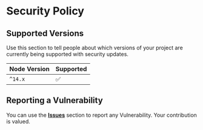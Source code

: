 # Security Policy

## Supported Versions

Use this section to tell people about which versions of your project are
currently being supported with security updates.

| Node Version | Supported          |
| ------- | ------------------ |
|   `^14.x`   | :white_check_mark: |

## Reporting a Vulnerability

You can use the [**Issues**](../../issues) section to report any Vulnerability. Your contribution is valued.
